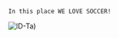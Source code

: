 

~~~~
In this place WE LOVE SOCCER!
~~~~

![lD-Ta](https://www.google.com/url?sa=i&url=https%3A%2F%2Faccesos.mwfc.com.uy%2Fhome.aspx%3Fiid%3D22278501%26cid%3D14&psig=AOvVaw1Qr8_RheXGZapXKH9oUc4o&ust=1707880784482000&source=images&cd=vfe&opi=89978449&ved=0CBYQjRxqFwoTCIj5zvKtp4QDFQAAAAAdAAAAABAS))




 ```html 
 
```
